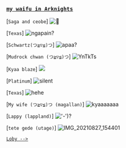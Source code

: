 ### [`my waifu in Arknights`](https://play.google.com/store/apps/details?id=com.YoStarEN.Arknights&hl=en_US&gl=US)

[`Saga and ceobe`]
![🗿](https://cdn.donmai.us/original/5d/0a/__ceobe_and_saga_arknights_drawn_by_wan_jue__5d0a539cd17a7d234bdf7a243fe36fcd.png)

[`Texas`]
![ngapain?](https://cdn.donmai.us/original/29/58/__texas_arknights_drawn_by_0_znanimo__2958015d53e620fc21b64ed83865ec31.jpg)

[`Schwartz(つ≧▽≦)つ`]
![apaa?](https://cdn.donmai.us/original/48/d3/__schwarz_and_schwarz_arknights_drawn_by_blazpu__48d30f307b74873ba275de478959c716.jpg)

[`Mudrock chwan (つ≧▽≦)つ`]
![YnTkTs](https://cdn.donmai.us/original/e7/ea/__mudrock_arknights_drawn_by_ru_zhai__e7ea231c3d30572bfa79a0f6beb3c487.jpg)

[`Kyaa blaze`]
![](https://cdn.donmai.us/original/6f/b6/__blaze_arknights_drawn_by_chaji_h__6fb631c591dfa69bcc893f769f35bc60.png)

[`Platinum`]
![silent](https://cdn.donmai.us/crop/eb/99/eb991876b8297513c67a7e7549298159.jpg)

[`Texas`]
![hehe](https://cdn.donmai.us/crop/9a/14/9a1458e551bd07c333f0278bb940822f.jpg)

[`My wife (つ≧▽≦)つ (magallan)`]
![kyaaaaaaa](https://cdn.donmai.us/original/c4/c6/__magallan_and_magallan_arknights_drawn_by_aogisa__c4c6a29678063c390d24e248ba7cab36.jpg)

[`Lappy (lappland)`]
!['-')?](https://cdn.donmai.us/original/7e/f8/__lappland_arknights_drawn_by_chihuri__7ef80f622a42fcfbfc655016d99e135f.jpg)

[`tete gede (utage)`]
![IMG_20210827_154401](https://cdn.donmai.us/original/f8/f5/__utage_and_utage_arknights_drawn_by_unknownnoname0__f8f5adbc5c58212d41324ae667da2aad.jpg)


[`Loby -->`](https://github.com/civilZgo)
